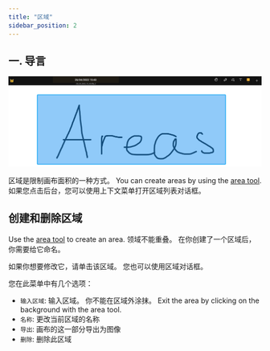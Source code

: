 ```yaml
---
title: "区域"
sidebar_position: 2
---
```


## 一. 导言

![区域](area.png)

区域是限制画布面积的一种方式。 You can create areas by using the [area tool](tools/area.md). 如果您点击后台，您可以使用上下文菜单打开区域列表对话框。

## 创建和删除区域

Use the [area tool](tools/area.md) to create an area. 领域不能重叠。 在你创建了一个区域后，你需要给它命名。

如果你想要修改它，请单击该区域。 您也可以使用区域对话框。

您在此菜单中有几个选项：

* `输入区域`: 输入区域。 你不能在区域外涂抹。 Exit the area by clicking on the background with the area tool.
* `名称`: 更改当前区域的名称
* `导出`: 画布的这一部分导出为图像
* `删除`: 删除此区域
